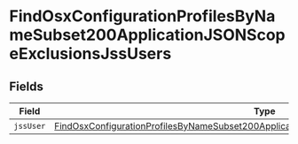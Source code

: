 # FindOsxConfigurationProfilesByNameSubset200ApplicationJSONScopeExclusionsJssUsers


## Fields

| Field                                                                                                                                                                                                           | Type                                                                                                                                                                                                            | Required                                                                                                                                                                                                        | Description                                                                                                                                                                                                     |
| --------------------------------------------------------------------------------------------------------------------------------------------------------------------------------------------------------------- | --------------------------------------------------------------------------------------------------------------------------------------------------------------------------------------------------------------- | --------------------------------------------------------------------------------------------------------------------------------------------------------------------------------------------------------------- | --------------------------------------------------------------------------------------------------------------------------------------------------------------------------------------------------------------- |
| `jssUser`                                                                                                                                                                                                       | [FindOsxConfigurationProfilesByNameSubset200ApplicationJSONScopeExclusionsJssUsersJssUser](../../models/operations/findosxconfigurationprofilesbynamesubset200applicationjsonscopeexclusionsjssusersjssuser.md) | :heavy_minus_sign:                                                                                                                                                                                              | N/A                                                                                                                                                                                                             |